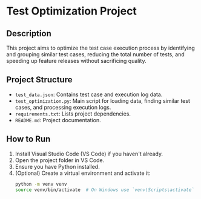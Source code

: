 # Test Optimization Project

## Description
This project aims to optimize the test case execution process by identifying and grouping similar test cases, reducing the total number of tests, and speeding up feature releases without sacrificing quality.

## Project Structure
- `test_data.json`: Contains test case and execution log data.
- `test_optimization.py`: Main script for loading data, finding similar test cases, and processing execution logs.
- `requirements.txt`: Lists project dependencies.
- `README.md`: Project documentation.

## How to Run
1. Install Visual Studio Code (VS Code) if you haven't already.
2. Open the project folder in VS Code.
3. Ensure you have Python installed.
4. (Optional) Create a virtual environment and activate it:
   ```sh
   python -m venv venv
   source venv/bin/activate  # On Windows use `venv\Scripts\activate`
